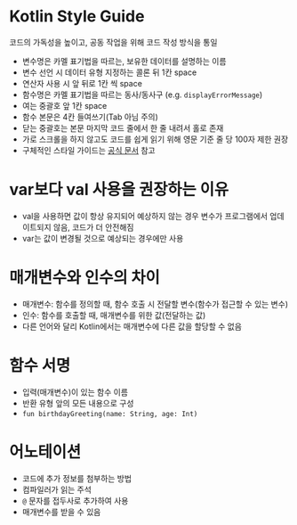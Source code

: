 # Kotlin Style Guide

코드의 가독성을 높이고, 공동 작업을 위해 코드 작성 방식을 통일

- 변수명은 카멜 표기법을 따르는, 보유한 데이터를 설명하는 이름
- 변수 선언 시 데이터 유형 지정하는 콜론 뒤 1칸 space
- 연산자 사용 시 앞 뒤로 1칸 씩 space
- 함수명은 카멜 표기법을 따르는 동사/동사구 (e.g. `displayErrorMessage`)
- 여는 중괄호 앞 1칸 space
- 함수 본문은 4칸 들여쓰기(Tab 아님 주의)
- 닫는 중괄호는 본문 마지막 코드 줄에서 한 줄 내려서 홀로 존재
- 가로 스크롤을 하지 않고도 코드를 쉽게 읽기 위해 영문 기준 줄 당 100자 제한 권장
- 구체적인 스타일 가이드는 [공식 문서](https://developer.android.com/kotlin/style-guide?hl=ko) 참고

# var보다 val 사용을 권장하는 이유

- val을 사용하면 값이 항상 유지되어 예상하지 않는 경우 변수가 프로그램에서 업데이트되지 않음, 코드가 더 안전해짐
- var는 값이 변경될 것으로 예상되는 경우에만 사용

# 매개변수와 인수의 차이

- 매개변수: 함수를 정의할 때, 함수 호출 시 전달할 변수(함수가 접근할 수 있는 변수)
- 인수: 함수를 호출할 때, 매개변수를 위한 값(전달하는 값)
- 다른 언어와 달리 Kotlin에서는 매개변수에 다른 값을 할당할 수 없음

# 함수 서명

- 입력(매개변수)이 있는 함수 이름
- 반환 유형 앞의 모든 내용으로 구성
- `fun birthdayGreeting(name: String, age: Int)`

# 어노테이션

- 코드에 추가 정보를 첨부하는 방법
- 컴파일러가 읽는 주석
- `@` 문자를 접두사로 추가하여 사용
- 매개변수를 받을 수 있음
